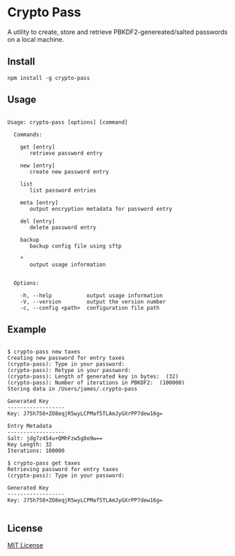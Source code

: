 # Crypto Pass

A utility to create, store and retrieve PBKDF2-genereated/salted passwords on a local machine.

## Install

```shell
npm install -g crypto-pass
```

## Usage
```shell

Usage: crypto-pass [options] [command]

  Commands:

    get [entry]
       retrieve password entry

    new [entry]
       create new password entry

    list
       list password entries

    meta [entry]
       output encryption metadata for password entry

    del [entry]
       delete password entry

    backup
       backup config file using sftp

    *
       output usage information


  Options:

    -h, --help           output usage information
    -V, --version        output the version number
    -c, --config <path>  configuration file path

```

## Example

```shell

$ crypto-pass new taxes
Creating new password for entry taxes
(crypto-pass): Type in your password:
(crypto-pass): Retype in your password:
(crypto-pass): Length of generated key in bytes:  (32)
(crypto-pass): Number of iterations in PBKDF2:  (100000)
Storing data in /Users/james/.crypto-pass

Generated Key
------------------
Key: J75h758+ZO8eqjR5wyLCPMaf5TLAmJyGXrPP7dew16g=

Entry Metadata
------------------
Salt: jdg7z454u+QMhFzw5g8o9w==
Key Length: 32
Iterations: 100000

$ crypto-pass get taxes
Retrieving password for entry taxes
(crypto-pass): Type in your password:

Generated Key
------------------
Key: J75h758+ZO8eqjR5wyLCPMaf5TLAmJyGXrPP7dew16g=


```

## License

[MIT License](http://en.wikipedia.org/wiki/MIT_License)